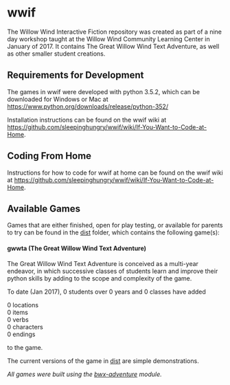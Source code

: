# wwif

The Willow Wind Interactive Fiction repository was created as part of a
nine day workshop taught at the Willow Wind Community Learning Center in
January of 2017.  It contains The Great Willow Wind Text Adventure, as well as
other smaller student creations.

## Requirements for Development

The games in wwif were developed with python 3.5.2, which can be downloaded for Windows or Mac at https://www.python.org/downloads/release/python-352/

Installation instructions can be found on the wwif wiki at https://github.com/sleepinghungry/wwif/wiki/If-You-Want-to-Code-at-Home.

## Coding From Home

Instructions for how to code for wwif at home can be found on the wwif wiki at https://github.com/sleepinghungry/wwif/wiki/If-You-Want-to-Code-at-Home.

## Available Games

Games that are either finished, open for play testing, or available for parents to try can be found in the [dist](https://github.com/sleepinghungry/wwif/tree/master/dist) folder, which contains the following game(s):

#### gwwta (The Great Willow Wind Text Adventure)

The Great Willow Wind Text Adventure is conceived as a multi-year endeavor, in
which successive classes of students learn and improve their python skills by
adding to the scope and complexity of the game.

To date (Jan 2017), 0 students over 0 years and 0 classes have added  
  
0 locations  
0 items  
0 verbs  
0 characters  
0 endings  
  
to the game.

The current versions of the game in [dist](https://github.com/sleepinghungry/wwif/tree/master/dist) are simple demonstrations.

*All games were built using the [bwx-adventure](https://github.com/gever/bwx-adventure) module.*
